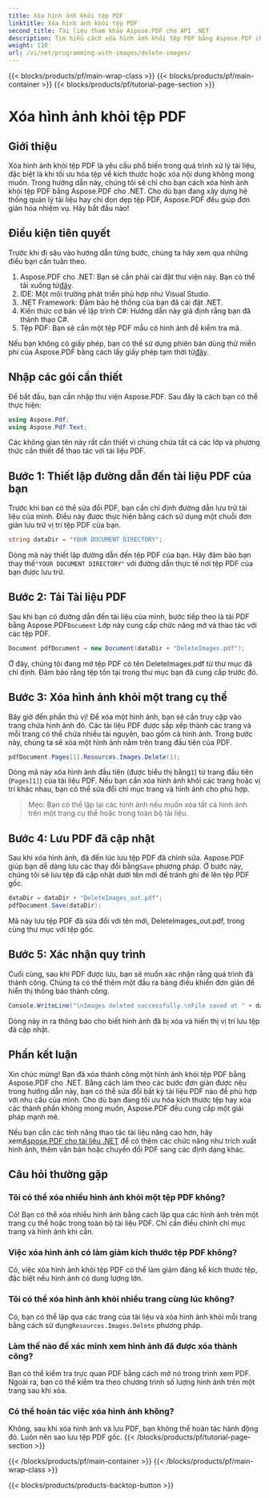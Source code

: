 ```yaml
---
title: Xóa hình ảnh khỏi tệp PDF
linktitle: Xóa hình ảnh khỏi tệp PDF
second_title: Tài liệu tham khảo Aspose.PDF cho API .NET
description: Tìm hiểu cách xóa hình ảnh khỏi tệp PDF bằng Aspose.PDF cho .NET trong hướng dẫn từng bước đơn giản. Tối ưu hóa tệp PDF bằng cách xóa hình ảnh không mong muốn dễ dàng.
weight: 110
url: /vi/net/programming-with-images/delete-images/
---
```


{{< blocks/products/pf/main-wrap-class >}}
{{< blocks/products/pf/main-container >}}
{{< blocks/products/pf/tutorial-page-section >}}

# Xóa hình ảnh khỏi tệp PDF

## Giới thiệu

Xóa hình ảnh khỏi tệp PDF là yêu cầu phổ biến trong quá trình xử lý tài liệu, đặc biệt là khi tối ưu hóa tệp về kích thước hoặc xóa nội dung không mong muốn. Trong hướng dẫn này, chúng tôi sẽ chỉ cho bạn cách xóa hình ảnh khỏi tệp PDF bằng Aspose.PDF cho .NET. Cho dù bạn đang xây dựng hệ thống quản lý tài liệu hay chỉ dọn dẹp tệp PDF, Aspose.PDF đều giúp đơn giản hóa nhiệm vụ. Hãy bắt đầu nào!

## Điều kiện tiên quyết

Trước khi đi sâu vào hướng dẫn từng bước, chúng ta hãy xem qua những điều bạn cần tuân theo.

1.  Aspose.PDF cho .NET: Bạn sẽ cần phải cài đặt thư viện này. Bạn có thể tải xuống từ[đây](https://releases.aspose.com/pdf/net/).
2. IDE: Một môi trường phát triển phù hợp như Visual Studio.
3. .NET Framework: Đảm bảo hệ thống của bạn đã cài đặt .NET.
4. Kiến thức cơ bản về lập trình C#: Hướng dẫn này giả định rằng bạn đã thành thạo C#.
5. Tệp PDF: Bạn sẽ cần một tệp PDF mẫu có hình ảnh để kiểm tra mã.

 Nếu bạn không có giấy phép, bạn có thể sử dụng phiên bản dùng thử miễn phí của Aspose.PDF bằng cách lấy giấy phép tạm thời từ[đây](https://purchase.aspose.com/temporary-license/).

## Nhập các gói cần thiết

Để bắt đầu, bạn cần nhập thư viện Aspose.PDF. Sau đây là cách bạn có thể thực hiện:

```csharp
using Aspose.Pdf;
using Aspose.Pdf.Text;
```

Các không gian tên này rất cần thiết vì chúng chứa tất cả các lớp và phương thức cần thiết để thao tác với tài liệu PDF.

## Bước 1: Thiết lập đường dẫn đến tài liệu PDF của bạn

Trước khi bạn có thể sửa đổi PDF, bạn cần chỉ định đường dẫn lưu trữ tài liệu của mình. Điều này được thực hiện bằng cách sử dụng một chuỗi đơn giản lưu trữ vị trí tệp PDF của bạn.

```csharp
string dataDir = "YOUR DOCUMENT DIRECTORY";
```

 Dòng mã này thiết lập đường dẫn đến tệp PDF của bạn. Hãy đảm bảo bạn thay thế`"YOUR DOCUMENT DIRECTORY"` với đường dẫn thực tế nơi tệp PDF của bạn được lưu trữ.

## Bước 2: Tải Tài liệu PDF

 Sau khi bạn có đường dẫn đến tài liệu của mình, bước tiếp theo là tải PDF bằng Aspose.PDF`Document` Lớp này cung cấp chức năng mở và thao tác với các tệp PDF.

```csharp
Document pdfDocument = new Document(dataDir + "DeleteImages.pdf");
```

Ở đây, chúng tôi đang mở tệp PDF có tên DeleteImages.pdf từ thư mục đã chỉ định. Đảm bảo rằng tệp tồn tại trong thư mục bạn đã cung cấp trước đó.

## Bước 3: Xóa hình ảnh khỏi một trang cụ thể

Bây giờ đến phần thú vị! Để xóa một hình ảnh, bạn sẽ cần truy cập vào trang chứa hình ảnh đó. Các tài liệu PDF được sắp xếp thành các trang và mỗi trang có thể chứa nhiều tài nguyên, bao gồm cả hình ảnh. Trong bước này, chúng ta sẽ xóa một hình ảnh nằm trên trang đầu tiên của PDF.

```csharp
pdfDocument.Pages[1].Resources.Images.Delete(1);
```

 Dòng mã này xóa hình ảnh đầu tiên (được biểu thị bằng`1`) từ trang đầu tiên (`Pages[1]`) của tài liệu PDF. Nếu bạn cần xóa hình ảnh khỏi các trang hoặc vị trí khác nhau, bạn có thể sửa đổi chỉ mục trang và hình ảnh cho phù hợp.

> Mẹo: Bạn có thể lặp lại các hình ảnh nếu muốn xóa tất cả hình ảnh trên một trang cụ thể hoặc trong toàn bộ tài liệu.

## Bước 4: Lưu PDF đã cập nhật

 Sau khi xóa hình ảnh, đã đến lúc lưu tệp PDF đã chỉnh sửa. Aspose.PDF giúp bạn dễ dàng lưu các thay đổi bằng`Save` phương pháp. Ở bước này, chúng tôi sẽ lưu tệp đã cập nhật dưới tên mới để tránh ghi đè lên tệp PDF gốc.

```csharp
dataDir = dataDir + "DeleteImages_out.pdf";
pdfDocument.Save(dataDir);
```

Mã này lưu tệp PDF đã sửa đổi với tên mới, DeleteImages_out.pdf, trong cùng thư mục với tệp gốc.

## Bước 5: Xác nhận quy trình

Cuối cùng, sau khi PDF được lưu, bạn sẽ muốn xác nhận rằng quá trình đã thành công. Chúng ta có thể thêm một đầu ra bảng điều khiển đơn giản để hiển thị thông báo thành công.

```csharp
Console.WriteLine("\nImages deleted successfully.\nFile saved at " + dataDir);
```

Dòng này in ra thông báo cho biết hình ảnh đã bị xóa và hiển thị vị trí lưu tệp đã cập nhật.

## Phần kết luận

Xin chúc mừng! Bạn đã xóa thành công một hình ảnh khỏi tệp PDF bằng Aspose.PDF cho .NET. Bằng cách làm theo các bước đơn giản được nêu trong hướng dẫn này, bạn có thể sửa đổi bất kỳ tài liệu PDF nào để phù hợp với nhu cầu của mình. Cho dù bạn đang tối ưu hóa kích thước tệp hay xóa các thành phần không mong muốn, Aspose.PDF đều cung cấp một giải pháp mạnh mẽ.

 Nếu bạn cần các tính năng thao tác tài liệu nâng cao hơn, hãy xem[Aspose.PDF cho tài liệu .NET](https://reference.aspose.com/pdf/net/) để có thêm các chức năng như trích xuất hình ảnh, thêm văn bản hoặc chuyển đổi PDF sang các định dạng khác.

## Câu hỏi thường gặp

### Tôi có thể xóa nhiều hình ảnh khỏi một tệp PDF không?
Có! Bạn có thể xóa nhiều hình ảnh bằng cách lặp qua các hình ảnh trên một trang cụ thể hoặc trong toàn bộ tài liệu PDF. Chỉ cần điều chỉnh chỉ mục trang và hình ảnh khi cần.

### Việc xóa hình ảnh có làm giảm kích thước tệp PDF không?
Có, việc xóa hình ảnh khỏi tệp PDF có thể làm giảm đáng kể kích thước tệp, đặc biệt nếu hình ảnh có dung lượng lớn.

### Tôi có thể xóa hình ảnh khỏi nhiều trang cùng lúc không?
 Có, bạn có thể lặp qua các trang của tài liệu và xóa hình ảnh khỏi mỗi trang bằng cách sử dụng`Resources.Images.Delete` phương pháp.

### Làm thế nào để xác minh xem hình ảnh đã được xóa thành công?
Bạn có thể kiểm tra trực quan PDF bằng cách mở nó trong trình xem PDF. Ngoài ra, bạn có thể kiểm tra theo chương trình số lượng hình ảnh trên một trang sau khi xóa.

### Có thể hoàn tác việc xóa hình ảnh không?
Không, sau khi xóa hình ảnh và lưu PDF, bạn không thể hoàn tác hành động đó. Luôn nên sao lưu tệp PDF gốc.
{{< /blocks/products/pf/tutorial-page-section >}}

{{< /blocks/products/pf/main-container >}}
{{< /blocks/products/pf/main-wrap-class >}}

{{< blocks/products/products-backtop-button >}}
